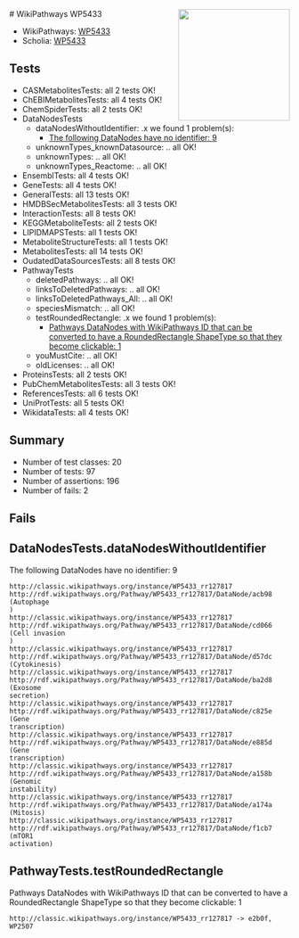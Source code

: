 <img style="float: right; width: 200px" src="https://upload.wikimedia.org/wikipedia/commons/thumb/8/83/Wplogo_with_text_500.png/640px-Wplogo_with_text_500.png" />
# WikiPathways WP5433

* WikiPathways: [WP5433](https://wikipathways.org/pathways/WP5433)
* Scholia: [WP5433](https://scholia.toolforge.org/wikipathways/WP5433)
## Tests
* CASMetabolitesTests: all 2 tests OK!
* ChEBIMetabolitesTests: all 4 tests OK!
* ChemSpiderTests: all 2 tests OK!
* DataNodesTests
    * dataNodesWithoutIdentifier: .x we found 1 problem(s):
        * [The following DataNodes have no identifier: 9](#d2d32fa8)
    * unknownTypes_knownDatasource: .. all OK!
    * unknownTypes: .. all OK!
    * unknownTypes_Reactome: .. all OK!
* EnsemblTests: all 4 tests OK!
* GeneTests: all 4 tests OK!
* GeneralTests: all 13 tests OK!
* HMDBSecMetabolitesTests: all 3 tests OK!
* InteractionTests: all 8 tests OK!
* KEGGMetaboliteTests: all 2 tests OK!
* LIPIDMAPSTests: all 1 tests OK!
* MetaboliteStructureTests: all 1 tests OK!
* MetabolitesTests: all 14 tests OK!
* OudatedDataSourcesTests: all 8 tests OK!
* PathwayTests
    * deletedPathways: .. all OK!
    * linksToDeletedPathways: .. all OK!
    * linksToDeletedPathways_All: .. all OK!
    * speciesMismatch: .. all OK!
    * testRoundedRectangle: .x we found 1 problem(s):
        * [Pathways DataNodes with WikiPathways ID that can be converted to have a RoundedRectangle ShapeType so that they become clickable: 1](#16e17db)
    * youMustCite: .. all OK!
    * oldLicenses: .. all OK!
* ProteinsTests: all 2 tests OK!
* PubChemMetabolitesTests: all 3 tests OK!
* ReferencesTests: all 6 tests OK!
* UniProtTests: all 5 tests OK!
* WikidataTests: all 4 tests OK!


## Summary

* Number of test classes: 20
* Number of tests: 97
* Number of assertions: 196
* Number of fails: 2

## Fails

<a name="d2d32fa8" />

## DataNodesTests.dataNodesWithoutIdentifier

The following DataNodes have no identifier: 9
```
http://classic.wikipathways.org/instance/WP5433_rr127817 http://rdf.wikipathways.org/Pathway/WP5433_rr127817/DataNode/acb98 (Autophage
)
http://classic.wikipathways.org/instance/WP5433_rr127817 http://rdf.wikipathways.org/Pathway/WP5433_rr127817/DataNode/cd066 (Cell invasion
)
http://classic.wikipathways.org/instance/WP5433_rr127817 http://rdf.wikipathways.org/Pathway/WP5433_rr127817/DataNode/d57dc (Cytokinesis)
http://classic.wikipathways.org/instance/WP5433_rr127817 http://rdf.wikipathways.org/Pathway/WP5433_rr127817/DataNode/ba2d8 (Exosome
secretion)
http://classic.wikipathways.org/instance/WP5433_rr127817 http://rdf.wikipathways.org/Pathway/WP5433_rr127817/DataNode/c825e (Gene
transcription)
http://classic.wikipathways.org/instance/WP5433_rr127817 http://rdf.wikipathways.org/Pathway/WP5433_rr127817/DataNode/e885d (Gene
transcription)
http://classic.wikipathways.org/instance/WP5433_rr127817 http://rdf.wikipathways.org/Pathway/WP5433_rr127817/DataNode/a158b (Genomic
instability)
http://classic.wikipathways.org/instance/WP5433_rr127817 http://rdf.wikipathways.org/Pathway/WP5433_rr127817/DataNode/a174a (Mitosis)
http://classic.wikipathways.org/instance/WP5433_rr127817 http://rdf.wikipathways.org/Pathway/WP5433_rr127817/DataNode/f1cb7 (mTOR1
activation)
```

<a name="16e17db" />

## PathwayTests.testRoundedRectangle

Pathways DataNodes with WikiPathways ID that can be converted to have a RoundedRectangle ShapeType so that they become clickable: 1
```
http://classic.wikipathways.org/instance/WP5433_rr127817 -> e2b0f, WP2507
 ```


